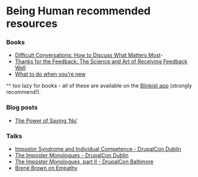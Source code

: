 # Being Human recommended resources

### Books
- [Difficult Conversations: How to Discuss What Matters Most](http://www.goodreads.com/book/show/774088.Difficult_Conversations)-
- [Thanks for the Feedback: The Science and Art of Receiving Feedback Well](http://www.goodreads.com/book/show/18114120-thanks-for-the-feedback)
- [What to do when you’re new](http://www.goodreads.com/book/show/25645133-what-to-do-when-you-re-new)

^^ too lazy for books - all of these are available on the [Blinkist app](https://www.blinkist.com/) (strongly recommend!).

### Blog posts
- [The Power of Saying ‘No’](http://www.huffingtonpost.com/jennifer-rollin/the-power-of-saying-no_b_10285096.html) 

### Talks 
- [Impostor Syndrome and Individual Competence - DrupalCon Dublin](http://bit.ly/imposter-syndrome-dublin)
- [The Imposter Monologues - DrupalCon Dublin](http://bit.ly/monologues-dublin)
- [The Imposter Monologues, part II - DrupalCon Baltimore](http://bit.ly/monologies-baltimore)
- [Brené Brown on Empathy](https://www.youtube.com/watch?v=1Evwgu369Jw)
